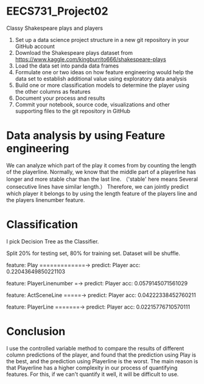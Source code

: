 # EECS731_Project02
Classy Shakespeare plays and players

1. Set up a data science project structure in a new git repository in your GitHub account
2. Download the Shakespeare plays dataset from https://www.kaggle.com/kingburrito666/shakespeare-plays
3. Load the data set into panda data frames
4. Formulate one or two ideas on how feature engineering would help the data set to establish additional value using exploratory data analysis
5. Build one or more classification models to determine the player using the other columns as features
6. Document your process and results
7. Commit your notebook, source code, visualizations and other supporting files to the git repository in GitHub

# Data analysis by using Feature engineering
We can analyze which part of the play it comes from by counting the length of the playerline.
Normally, we know that the middle part of a playerline has longer and more stable char than the last line. （'stable' here means
Several consecutive lines have similar length.）
Therefore, we can jointly predict which player it belongs to by using the length feature of the players line and the players linenumber feature.

# Classification

I pick Decision Tree as the Classifier.

Split 20% for testing set, 80% for training set. Dataset will be shuffle.

feature: Play =============-> predict: Player
acc: 0.22043649850221103

feature: PlayerLinenumber =-> predict: Player
acc: 0.0579145071561029

feature: ActSceneLine =====-> predict: Player
acc: 0.04222338452760211

feature: PlayerLine =======-> predict: Player
acc: 0.02215776710570111
# Conclusion

I use the controlled variable method to compare the results of different column predictions of the player, and found that the prediction using Play is the best, and the prediction using Playerline is the worst.
The main reason is that Playerline has a higher complexity in our process of quantifying features. For this, if we can't quantify it well, it will be difficult to use.
